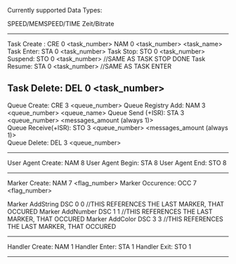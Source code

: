 Currently supported Data Types:





SPEED/MEMSPEED/TIME 		Zeit/Bitrate

-------------------------------------------------------------------------

Task Create : 			CRE 0 <task_number> <tick>
							NAM 0 <task_number> <task_name>
Task Enter:  			STA 0 <task_number> <tick>
Task Stop:				STO 0 <task_number> <tick>
Suspend:				STO 0 <task_number> <tick> //SAME AS TASK STOP
DONE Task Resume: 		STA 0 <task_number> <tick> //SAME AS TASK ENTER

Task Delete:			DEL 0 <task_number> <tick>
-------------------------------------------------------------------------


Queue Create:			CRE 3 <queue_number> <tick>
Queue Registry Add:		NAM 3 <queue_number> <queue_name>
Queue Send (+ISR):		STA 3 <queue_number> <tick> <messages_amount (always 1)>			
Queue Receive(+ISR):	STO 3 <queue_number> <tick> <messages_amount (always 1)>			
Queue Delete:			DEL 3 <queue_number> <tick>

-------------------------------------------------------------------------


User Agent Create: 	NAM 8 <id> <name>
User Agent Begin:  	STA 8 <id> <tick>
User Agent End:   	STO 8 <id> <tick>


-------------------------------------------------------------------------


Marker Create: 		NAM 7 <flag_number> <name>
Marker Occurence:	 	OCC 7 <flag_number> <tick>

Marker AddString			DSC 0 0 <string> //THIS REFERENCES THE LAST MARKER, THAT OCCURED
Marker AddNumber	 		DSC 1 1 <number> //THIS REFERENCES THE LAST MARKER, THAT OCCURED
Marker AddColor      		DSC 3 3 <color> //THIS REFERENCES THE LAST MARKER, THAT OCCURED



-------------------------------------------------------------------------


Handler Create: 		NAM 1 <irq> <name>
Handler Enter: 		STA 1 <irq> <tick>
Handler Exit:			STO 1 <irq> <tick>


-------------------------------------------------------------------------


